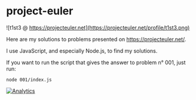 # project-euler

![t1st3 @ https://projecteuler.net](https://projecteuler.net/profile/t1st3.png)


Here are my solutions to problems presented on https://projecteuler.net/.

I use JavaScript, and especially Node.js, to find my solutions.

If you want to run the script that gives the answer to problem n° 001, just run:

```shell
node 001/index.js
```

[![Analytics](https://ga-beacon.appspot.com/UA-53514029-2/project-euler/readme?pixel)](https://github.com/igrigorik/ga-beacon)
